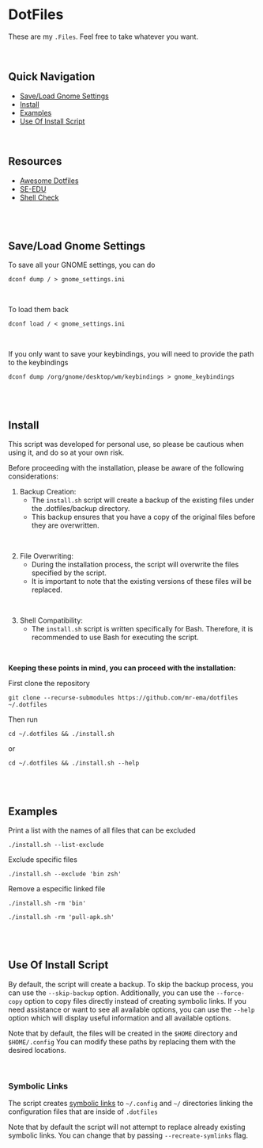 # DotFiles
These are my `.Files`. Feel free to take whatever you want.

</br>

## Quick Navigation
- [Save/Load Gnome Settings](#saveload-gnome-settings)
- [Install](#resources)
- [Examples](#examples)
- [Use Of Install Script](#use-of-install-script)

</br>

## Resources
- [Awesome Dotfiles](https://github.com/webpro/awesome-dotfiles)
- [SE-EDU](https://se-education.org/learningresources/contents/dotfiles/Dotfiles.html)
- [Shell Check](https://www.shellcheck.net/)

</br>
</br>

## Save/Load Gnome Settings
To save all your GNOME settings, you can do
```
dconf dump / > gnome_settings.ini
```

</br>

To load them back
```
dconf load / < gnome_settings.ini
```

</br>

If you only want to save your keybindings, you will need to provide the path to the keybindings
```
dconf dump /org/gnome/desktop/wm/keybindings > gnome_keybindings
```

</br>
</br>

## Install
This script was developed for personal use, so please be cautious when using it,
and do so at your own risk.

Before proceeding with the installation, please be aware of the following considerations:

1. Backup Creation:
    - The `install.sh` script will create a backup of the existing files under the .dotfiles/backup directory.
    - This backup ensures that you have a copy of the original files before they are overwritten.

</br>

2. File Overwriting:
    - During the installation process, the script will overwrite the files specified by the script.
    - It is important to note that the existing versions of these files will be replaced.

</br>

3. Shell Compatibility:
    - The `install.sh` script is written specifically for Bash. Therefore, it is recommended to use Bash for executing the script.

</br>

**Keeping these points in mind, you can proceed with the installation:**

First clone the repository
```
git clone --recurse-submodules https://github.com/mr-ema/dotfiles ~/.dotfiles
```

Then run
```
cd ~/.dotfiles && ./install.sh
```

or
```
cd ~/.dotfiles && ./install.sh --help
```

</br>
</br>

## Examples
Print a list with the names of all files that can be excluded
```
./install.sh --list-exclude
```

Exclude specific files
```
./install.sh --exclude 'bin zsh'
```

Remove a especific linked file
```
./install.sh -rm 'bin'

./install.sh -rm 'pull-apk.sh'
```

</br>
</br>

## Use Of Install Script
By default, the script will create a backup. To skip the backup process,
you can use the `--skip-backup` option. Additionally, you can use the
`--force-copy` option to copy files directly instead of creating symbolic
links. If you need assistance or want to see all available options,
you can use the `--help` option which will display useful information and all available options.

Note that by default, the files will be created in the `$HOME` directory and `$HOME/.config`
You can modify these paths by replacing them with the desired locations.

</br>

### Symbolic Links
The script creates [symbolic links](https://www.futurelearn.com/info/courses/linux-for-bioinformatics/0/steps/201767)
to `~/.config` and `~/` directories linking the configuration files that are inside of `.dotfiles`

Note that by default the script will not attempt to replace already existing symbolic links.
You can change that by passing `--recreate-symlinks` flag.

</br>
